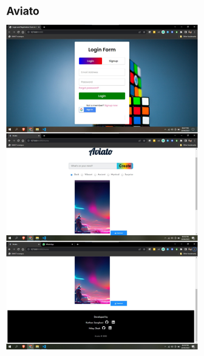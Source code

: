 # Aviato

![Login Page](https://github.com/KathanS/Aviato/blob/Phase2/Login%20Page.jpeg?raw=true)
![Home Page 1](https://github.com/KathanS/Aviato/blob/Phase2/Home%20Page%201.jpeg?raw=true)
![Home Page 2](https://github.com/KathanS/Aviato/blob/Phase2/Home%20Page%202.jpeg?raw=true)
